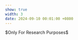 ```yaml
---
show: true
width: 3
date: 2024-09-10 00:01:00 +0800
---
```

<div class="p-4 text-center">
$Only For Research Purposes$
</div>
